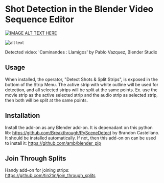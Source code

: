 # Shot Detection in the Blender Video Sequence Editor

[![IMAGE ALT TEXT HERE](https://github.com/tin2tin/shot_detection/blob/main/shot_detect_yt.png?raw=true)](https://www.youtube.com/watch?v=zWNQMII-IAE)

![alt text](https://blender.chat/file-upload/AJKEtutaWrs527Wwv/Cam.gif)

Detected video: 'Caminandes : Llamigos' by Pablo Vazquez, Blender Studio

## Usage
When installed, the operator, "Detect Shots & Split Strips", is exposed in the bottom of the Strip Menu.
The active strip with white outline will be used for detection, and all selected strips will be split at the same points.
Ex. use the movie strip as the active selected strip and the audio strip as selected strip, then both will be split at the same points. 

## Installation
Install the add-on as any Blender add-on.
It is depenadant on this python lib: https://github.com/Breakthrough/PySceneDetect by Brandon Castellano. It should be installed automatically. If not, then this add-on on can be used to install it: https://github.com/amb/blender_pip

## Join Through Splits
Handy add-on for joining strips: https://github.com/tin2tin/join_through_splits
